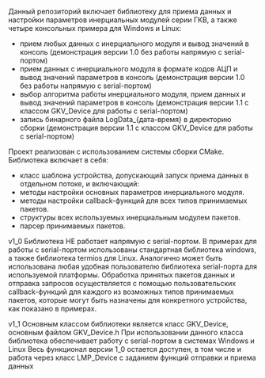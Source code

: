 Данный репозиторий включает библиотеку для приема данных и настройки параметров инерциальных модулей серии ГКВ, а также четыре консольных примера для Windows и Linux:

- прием любых данных с инерциального модуля и вывод значений в консоль (демонстрация версии 1.0 без работы напрямую с serial-портом)
- прием данных с инерциального модуля в формате кодов АЦП и вывод значений параметров в консоль (демонстрация версии 1.0 без работы напрямую с serial-портом)
- выбор алгоритма работы инерциального модуля, прием данных и вывод значений параметров в консоль (демонстрация версии 1.1 с классом GKV_Device для работы с serial-портом)
- запись бинарного файла LogData_{дата-время} в директорию сборки (демонстрация версии 1.1 с классом GKV_Device для работы с serial-портом)

Проект реализован с использованием системы сборки CMake.
Библиотека включает в себя:

- класс шаблона устройства, допускающий запуск приема данных в отдельном потоке, и включающий:
-   методы настройки основных параметров инерциального модуля.
-   методы настройки callback-функций для всех типов принимаемых пакетов.
-   структуры всех используемых инерциальным модулем пакетов.
-   парсер принимаемых пакетов.

v1_0
Библиотека НЕ работает напрямую с serial-портом. В примерах для работы с serial-портом использованы стандартная библиотека windows, а также библиотека termios для Linux. 
Аналогично может быть использована любая удобная пользователю библиотека serial-порта для используемой платформы. 
Обработка принятых пакетов данных и отправка запросов осуществляется с помощью пользовательских callback-функций для каждого из возможных типов принимаемых пакетов, которые могут быть назначены для конкретного устройства, как показано в примерах.

v1_1
Основным классом библиотеки является класс GKV_Device, основным файлом GKV_Device.h
При использовании данного класса библиотека обеспечивает работу с serial-портом в системах Windows и Linux
Весь функционал версии 1_0 остается доступен, в том числе и работа через класс LMP_Device с заданием функций отправки и приема данных

